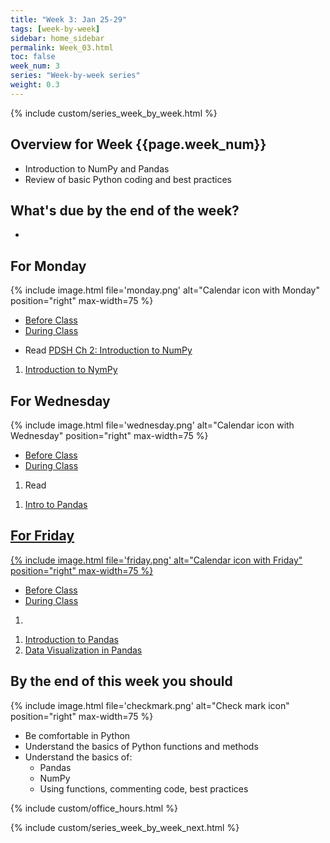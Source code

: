 ```yaml
---
title: "Week 3: Jan 25-29"
tags: [week-by-week]
sidebar: home_sidebar
permalink: Week_03.html
toc: false
week_num: 3
series: "Week-by-week series"
weight: 0.3
---
```


{% include custom/series_week_by_week.html %}

## Overview for Week {{page.week_num}}

* Introduction to NumPy and Pandas
* Review of basic Python coding and best practices

## What's due by the end of the week?

* 

## For Monday

{% include image.html file='monday.png' alt="Calendar icon with Monday" position="right" max-width=75 %}

<ul id="MondayTabs" class="nav nav-tabs">
    <li class="active"><a href="#MonBefore" data-toggle="tab">Before Class</a></li>
    <li><a href="#MonDuring" data-toggle="tab">During Class</a></li>
</ul>
<div class="tab-content">
  <div role="tabpanel" class="tab-pane active" id="MonBefore">
    <ul>
      <li>Read <a href="https://jakevdp.github.io/PythonDataScienceHandbook/02.00-introduction-to-numpy.html">PDSH Ch 2: Introduction to NumPy</a></li>
    </ul>
  </div>
  <div role="tabpanel" class="tab-pane" id="MonDuring">
    <ol>
      <li><a href="https://github.com/AIBiology/Jupyter_Content/blob/main/Intro_to_Numpy_Student.ipynb">Introduction to NymPy</a></li>
    </ol>
  </div>
</div>

## For Wednesday

{% include image.html file='wednesday.png' alt="Calendar icon with Wednesday" position="right" max-width=75 %}

<ul id="WednesdayTabs" class="nav nav-tabs">
    <li class="active"><a href="#WedBefore" data-toggle="tab">Before Class</a></li>
    <li><a href="#WedDuring" data-toggle="tab">During Class</a></li>
</ul>
<div class="tab-content">
    <div role="tabpanel" class="tab-pane active" id="WedBefore">
    <ol>
      <li>Read <a href="https://jakevdp.github.io/PythonDataScienceHandbook/03.00-introduction-to-pandas.html"PDSH Ch 3: Data Manipulation with Pandas</a></li>
    </ol>
  </div>
  <div role="tabpanel" class="tab-pane" id="WedDuring">
    <ol>
      <li>Intro to Pandas</li>
    </ol>
  </div>
</div>

## For Friday

{% include image.html file='friday.png' alt="Calendar icon with Friday" position="right" max-width=75 %}

<ul id="FridayTabs" class="nav nav-tabs">
    <li class="active"><a href="#FriBefore" data-toggle="tab">Before Class</a></li>
    <li><a href="#FriDuring" data-toggle="tab">During Class</a></li>
</ul>
<div class="tab-content">
    <div role="tabpanel" class="tab-pane active" id="FriBefore">
      <ol>
        <li> </li>
      </ol>
    </div>
    <div role="tabpanel" class="tab-pane" id="FriDuring">
      <ol>
        <li><a href="https://github.com/AIBiology/Jupyter_Content/blob/main/Intro_to_Pandas_student.ipynb">Introduction to Pandas</a></li>
        <li><a href="https://github.com/AIBiology/Jupyter_Content/blob/main/Pandas_data_vis.ipynb">Data Visualization in Pandas</a></li>
      </ol>
    </div>
</div>

## By the end of this week you should

{% include image.html file='checkmark.png' alt="Check mark icon" position="right" max-width=75 %}

* Be comfortable in Python
* Understand the basics of Python functions and methods
* Understand the basics of:
  * Pandas
  * NumPy
  * Using functions, commenting code, best practices

{% include custom/office_hours.html %}

{% include custom/series_week_by_week_next.html %}